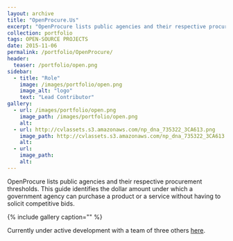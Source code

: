 ```yaml
---
layout: archive
title: "OpenProcure.Us"
excerpt: "OpenProcure lists public agencies and their respective procurement thresholds. This guide identifies the dollar amount under"
collection: portfolio
tags: OPEN-SOURCE PROJECTS
date: 2015-11-06
permalink: /portfolio/OpenProcure/
header:
  teaser: /portfolio/open.png
sidebar:
  - title: "Role"
    image: /images/portfolio/open.png
    image_alt: "logo"
    text: "Lead Contributor"
gallery:
  - url: /images/portfolio/open.png
    image_path: /images/portfolio/open.png
    alt:
  - url: http://cvlassets.s3.amazonaws.com/np_dna_735322_3CA613.png
    image_path: http://cvlassets.s3.amazonaws.com/np_dna_735322_3CA613.png
    alt:
  - url:
    image_path:
    alt:
---
```


OpenProcure lists public agencies and their respective procurement thresholds. This guide identifies the dollar amount under which a government agency can purchase a product or a service without having to solicit competitive bids.

{% include gallery caption="" %}

Currently under active development with a team of three others [here](http://openprocure.us/).
